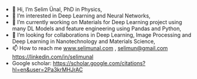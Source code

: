 - 👋 Hi, I’m Selim Ünal, PhD in Physics,
- 👀 I’m interested in Deep Learning and Neural Networks,
- 🌱 I’m currently working on Materials for Deep Learning project using many DL Models and feature engineering using Pandas and Python,
- 💞️ I’m looking for collaborations in Deep Learning, Image Processing and Deep Learning in Nanotechnology and Materials Science,
- 📫 How to reach me www.selimunal.com , selimun@gmail.com https://linkedin.com/in/selimunal
- Google scholar: https://scholar.google.com/citations?hl=en&user=2Pa3krMHJrAC

<!---
selimunal/selimunal is a ✨ special ✨ repository because its `README.md` (this file) appears on your GitHub profile.
You can click the Preview link to take a look at your changes.
--->
